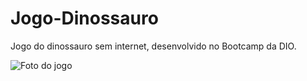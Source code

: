 # Jogo-Dinossauro

Jogo do dinossauro sem internet, desenvolvido no Bootcamp da DIO.

![Foto do jogo]('FotoJogo.png')
